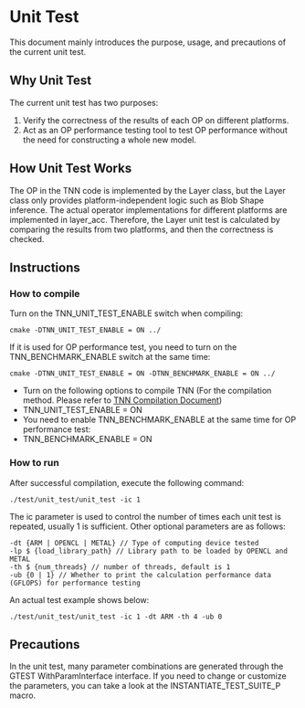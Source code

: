 # Unit Test

This document mainly introduces the purpose, usage, and precautions of the current unit test.

## Why Unit Test

The current unit test has two purposes:

1. Verify the correctness of the results of each OP on different platforms.
2. Act as an OP performance testing tool to test OP performance without the need for constructing a whole new model.

## How Unit Test Works

The OP in the TNN code is implemented by the Layer class, but the Layer class only provides platform-independent logic such as Blob Shape inference. The actual operator implementations for different platforms are implemented in layer_acc.
Therefore, the Layer unit test is calculated by comparing the results from two platforms, and then the correctness is checked.

## Instructions

### How to compile

Turn on the TNN_UNIT_TEST_ENABLE switch when compiling:

    cmake -DTNN_UNIT_TEST_ENABLE = ON ../
    
If it is used for OP performance test, you need to turn on the TNN_BENCHMARK_ENABLE switch at the same time:

    cmake -DTNN_UNIT_TEST_ENABLE = ON -DTNN_BENCHMARK_ENABLE = ON ../


* Turn on the following options to compile TNN (For the compilation method. Please refer to [TNN Compilation Document](../user/compile_en.md))
* TNN_UNIT_TEST_ENABLE = ON
* You need to enable TNN_BENCHMARK_ENABLE at the same time for OP performance test:
* TNN_BENCHMARK_ENABLE = ON


### How to run

After successful compilation, execute the following command:

    ./test/unit_test/unit_test -ic 1
    
The ic parameter is used to control the number of times each unit test is repeated, usually 1 is sufficient. Other optional parameters are as follows:

    -dt {ARM | OPENCL | METAL} // Type of computing device tested
    -lp $ {load_library_path} // Library path to be loaded by OPENCL and METAL
    -th $ {num_threads} // number of threads, default is 1
    -ub {0 | 1} // Whether to print the calculation performance data (GFLOPS) for performance testing
    
An actual test example shows below:
    
    ./test/unit_test/unit_test -ic 1 -dt ARM -th 4 -ub 0
    

## Precautions 

In the unit test, many parameter combinations are generated through the GTEST WithParamInterface interface. If you need to change or customize the parameters, you can take a look at the INSTANTIATE_TEST_SUITE_P macro.